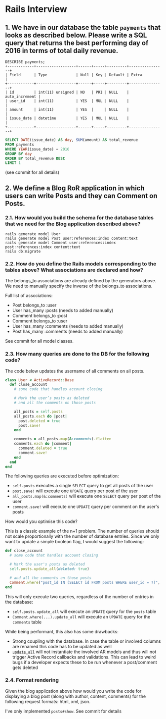 # Rails Interview

## 1. We have in our database the table `​payments​` that looks as described below. Please write a SQL query that ​returns the best performing **day** of 2016 in terms of total daily revenue.

```
DESCRIBE payments;
+------------+------------------+------+-----+---------+----------------+
| Field      | Type             | Null | Key | Default | Extra          |
+------------+------------------+------+-----+---------+----------------+
| id         | int(11) unsigned | NO   | PRI | NULL    | auto_increment |
| user_id    | int(11)          | YES  | MUL | NULL    |                |
| amount     | int(11)          | YES  |     | NULL    |                |
| issue_date | datetime         | YES  | MUL | NULL    |                |
+------------+------------------+------+-----+---------+----------------+
```

```sql
SELECT DATE(issue_date) AS day, SUM(amount) AS total_revenue
FROM payments
WHERE YEAR(issue_date) = 2016
GROUP BY day
ORDER BY total_revenue DESC
LIMIT 1
```

(see commit for all details)

## 2. We define a ​Blog​ RoR application in which users can write Posts and they can Comment on Posts.

### 2.1. How would you build the schema for the database tables that we need for the Blog application described above?

```
rails generate model User
rails generate model Post user:references:index content:text
rails generate model Comment user:references:index post:references:index content:text
rails db:migrate
```

### 2.2. How do you define the Rails models corresponding to the tables above? What associations are declared and how?

The belongs_to associations are already defined by the generators above. We need to manually specify the inverse of the belongs_to associations.

Full list of associations:
 - Post belongs_to :user
 - User has_many :posts (needs to added manually)
 - Comment belongs_to :post
 - Comment belongs_to :user
 - User has_many :comments (needs to added manually)
 - Post has_many :comments (needs to added manually)

See commit for all model classes.

### 2.3. How many queries are done to the DB for the following code?

The code below updates the username of all comments on all posts.

```ruby
class User < ActiveRecord::Base
  def close_account
    # some code that handles account closing

    # Mark the user’s posts as deleted
    # and all the comments on those posts

    all_posts = self.posts
    all_posts.each do |post|
      post.deleted = true
      post.save!
    end

    comments = all_posts.map(&:comments).flatten
    comments.each do |comment|
      comment.deleted = true
      comment.save!
    end
  end
end
```

The following queries are executed before optimization:
 - `self.posts` executes a single `SELECT` query to get all posts of the user
 - `post.save!` will execute one `UPDATE` query per post of the user
 - `all_posts.map(&:comments)` will execute one `SELECT` query per post of the user
 - `comment.save!` will execute one `UPDATE` query per comment on the user's posts

How would you optimise this code?

This is a classic example of the n+1 problem. The number of queries should not scale proportionally with the number of database entries. Since we only want to update a simple boolean flag, I would suggest the following:

```ruby
def close_account
  # some code that handles account closing

  # Mark the user's posts as deleted
  self.posts.update_all(deleted: true)

  # and all the comments on those posts
  Comment.where("post_id IN (SELECT id FROM posts WHERE user_id = ?)", self.id).update_all(deleted: true)
end
```

This will only execute two queries, regardless of the number of entries in the database:
 - `self.posts.update_all` will execute an `UPDATE` query for the `posts` table
 - `Comment.where(...).update_all` will execute an `UPDATE` query for the `comments` table

While being performant, this also has some drawbacks:
 - Strong coupling with the database. In case the table or involved columns are renamed this code has to be updated as well
 - [`update_all`](https://api.rubyonrails.org/classes/ActiveRecord/Relation.html#method-i-update_all) will not instantiate the involved AR models and thus will not trigger Active Record callbacks and validations. This can lead to weird bugs if a developer expects these to be run whenever a post/comment gets deleted

### 2.4. Format rendering

Given the blog application above how would you write the code for displaying a blog post (along with author, content, comments) for the following request formats: html, xml, json.

I've only implemented `posts#show`. See commit for details

